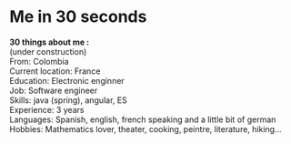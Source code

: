 # Me in 30 seconds   
<b>30 things about me : </b>   
(under construction)  
From: Colombia  
Current location: France   
Education: Electronic enginner  
Job: Software engineer  
Skills: java (spring), angular, ES    
Experience: 3 years  
Languages: Spanish, english, french speaking and a little bit of german  
Hobbies: Mathematics lover, theater, cooking, peintre, literature, hiking...     





